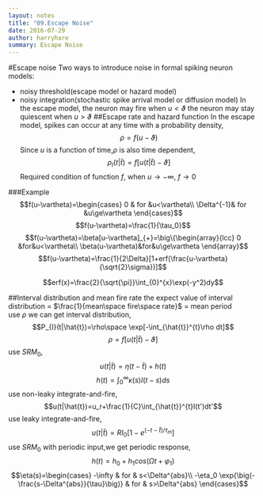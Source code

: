 ```yaml
---
layout: notes
title: "09.Escape Noise"
date: 2016-07-29
author: harryhare
summary: Escape Noise
---
```



#Escape noise
Two ways to introduce noise in formal spiking neuron models:
* noisy threshold(escape model or hazard model)
* noisy integration(stochastic spike arrival model or diffusion model)
In the escape model,
the neuron may fire when $u<\vartheta$
the neuron may stay quiescent when $u>\vartheta$
##Escape rate and hazard function
In the escape model,
spikes can occur at any time with a probability density,
$$\rho=f(u-\vartheta)$$
Since $u$ is a function of time,$\rho$ is also time dependent,
$$\rho_{I}(t|\hat{t})=f[u(t|\hat{t})-\vartheta]$$
Required condition of function $f$,
when $u\rightarrow-\infty$, $f\rightarrow0$

###Example
$$f(u-\vartheta)=\begin{cases}
0 & for &u<\vartheta\\
\Delta^{-1}& for &u\ge\vartheta
\end{cases}$$
$$f(u-\vartheta)=\frac{1}{\tau_0}$$
$$f(u-\vartheta)=\beta[u-\vartheta]_{+}=\big\{\begin{array}{lcc}
0 &for&u<\vartheta\\
\beta(u-\vartheta)&for&u\ge\vartheta
\end{array}$$
$$f(u-\vartheta)=\frac{1}{2\Delta}[1+erf(\frac{u-\vartheta}{\sqrt{2}\sigma})]$$

$$erf(x)=\frac{2}{\sqrt{\pi}}\int_{0}^{x}\exp(-y^2)dy$$

##Interval distribution and mean fire rate
the expect value of interval distribution = $\frac{1}{mean\space fire\space rate}$ = mean period  
use $\rho$ we can get interval distribution,
$$P_{I}(t|\hat{t})=\rho\space  \exp[-\int_{\hat{t}}^{t}\rho dt]$$
$$\rho=f[u(t|\hat{t})-\vartheta]$$
use  $SRM_{0}$,
$$u(t|\hat{t})=\eta(t-\hat{t})+h(t)$$
$$h(t)=\int_{0}^{\infty}\kappa(s)I(t-s)ds$$
use non-leaky integrate-and-fire,
$$u(t|\hat{t})=u_r+\frac{1}{C}\int_{\hat{t}}^{t}I(t')dt'$$
use leaky integrate-and-fire,
$$u(t|\hat{t})=RI_0[1-e^{(-t-\hat{t})/\tau_m}]$$
use $SRM_0$ with periodic input,we get periodic response,
$$h(t)=h_0+h_1cos(\Omega t+\varphi_1)$$
$$\eta(s)=\begin{cases}
-\infty & for & s<\Delta^{abs}\\
-\eta_0 \exp{\big(-\frac{s-\Delta^{abs}}{\tau}\big)} & for & s>\Delta^{abs}
\end{cases}$$



